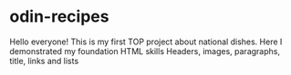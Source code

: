 # odin-recipes

Hello everyone!
This is my first TOP project about national dishes.
Here I demonstrated my foundation HTML skills
Headers, images, paragraphs, title, links and lists
